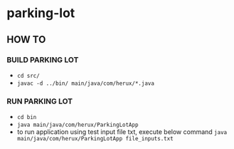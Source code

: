 # parking-lot


## HOW TO 
 ### BUILD PARKING LOT
  * `cd src/`
  * `javac -d ../bin/ main/java/com/herux/*.java`
      
 ### RUN PARKING LOT
  * `cd bin`
  * `java main/java/com/herux/ParkingLotApp`
  * to run application using test input file txt, execute below command
    `java main/java/com/herux/ParkingLotApp file_inputs.txt`
